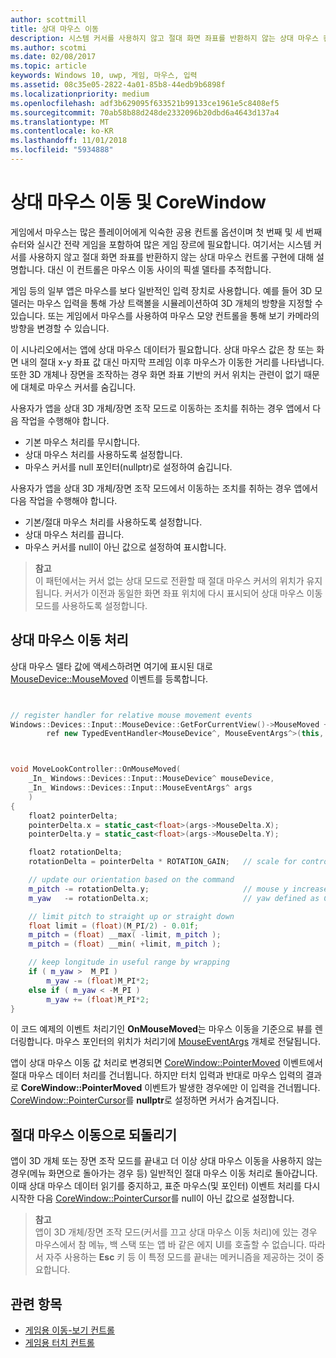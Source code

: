```yaml
---
author: scottmill
title: 상대 마우스 이동
description: 시스템 커서를 사용하지 않고 절대 화면 좌표를 반환하지 않는 상대 마우스 컨트롤을 사용하여 게임에서 마우스 이동 사이의 픽셀 델타를 추적합니다.
ms.author: scotmi
ms.date: 02/08/2017
ms.topic: article
keywords: Windows 10, uwp, 게임, 마우스, 입력
ms.assetid: 08c35e05-2822-4a01-85b8-44edb9b6898f
ms.localizationpriority: medium
ms.openlocfilehash: adf3b629095f633521b99133ce1961e5c8408ef5
ms.sourcegitcommit: 70ab58b88d248de2332096b20dbd6a4643d137a4
ms.translationtype: MT
ms.contentlocale: ko-KR
ms.lasthandoff: 11/01/2018
ms.locfileid: "5934888"
---
```

# <a name="relative-mouse-movement-and-corewindow"></a>상대 마우스 이동 및 CoreWindow

게임에서 마우스는 많은 플레이어에게 익숙한 공용 컨트롤 옵션이며 첫 번째 및 세 번째 슈터와 실시간 전략 게임을 포함하여 많은 게임 장르에 필요합니다. 여기서는 시스템 커서를 사용하지 않고 절대 화면 좌표를 반환하지 않는 상대 마우스 컨트롤 구현에 대해 설명합니다. 대신 이 컨트롤은 마우스 이동 사이의 픽셀 델타를 추적합니다.

게임 등의 일부 앱은 마우스를 보다 일반적인 입력 장치로 사용합니다. 예를 들어 3D 모델러는 마우스 입력을 통해 가상 트랙볼을 시뮬레이션하여 3D 개체의 방향을 지정할 수 있습니다. 또는 게임에서 마우스를 사용하여 마우스 모양 컨트롤을 통해 보기 카메라의 방향을 변경할 수 있습니다. 

이 시나리오에서는 앱에 상대 마우스 데이터가 필요합니다. 상대 마우스 값은 창 또는 화면 내의 절대 x-y 좌표 값 대신 마지막 프레임 이후 마우스가 이동한 거리를 나타냅니다. 또한 3D 개체나 장면을 조작하는 경우 화면 좌표 기반의 커서 위치는 관련이 없기 때문에 대체로 마우스 커서를 숨깁니다. 

사용자가 앱을 상대 3D 개체/장면 조작 모드로 이동하는 조치를 취하는 경우 앱에서 다음 작업을 수행해야 합니다. 
- 기본 마우스 처리를 무시합니다.
- 상대 마우스 처리를 사용하도록 설정합니다.
- 마우스 커서를 null 포인터(nullptr)로 설정하여 숨깁니다. 

사용자가 앱을 상대 3D 개체/장면 조작 모드에서 이동하는 조치를 취하는 경우 앱에서 다음 작업을 수행해야 합니다. 
- 기본/절대 마우스 처리를 사용하도록 설정합니다.
- 상대 마우스 처리를 끕니다. 
- 마우스 커서를 null이 아닌 값으로 설정하여 표시합니다.

> **참고**  
이 패턴에서는 커서 없는 상대 모드로 전환할 때 절대 마우스 커서의 위치가 유지됩니다. 커서가 이전과 동일한 화면 좌표 위치에 다시 표시되어 상대 마우스 이동 모드를 사용하도록 설정합니다.

 

## <a name="handling-relative-mouse-movement"></a>상대 마우스 이동 처리


상대 마우스 델타 값에 액세스하려면 여기에 표시된 대로 [MouseDevice::MouseMoved](https://msdn.microsoft.com/library/windows/apps/xaml/windows.devices.input.mousedevice.mousemoved.aspx) 이벤트를 등록합니다.


```cpp


// register handler for relative mouse movement events
Windows::Devices::Input::MouseDevice::GetForCurrentView()->MouseMoved +=
        ref new TypedEventHandler<MouseDevice^, MouseEventArgs^>(this, &MoveLookController::OnMouseMoved);


```

```cpp


void MoveLookController::OnMouseMoved(
    _In_ Windows::Devices::Input::MouseDevice^ mouseDevice,
    _In_ Windows::Devices::Input::MouseEventArgs^ args
    )
{
    float2 pointerDelta;
    pointerDelta.x = static_cast<float>(args->MouseDelta.X);
    pointerDelta.y = static_cast<float>(args->MouseDelta.Y);

    float2 rotationDelta;
    rotationDelta = pointerDelta * ROTATION_GAIN;   // scale for control sensitivity

    // update our orientation based on the command
    m_pitch -= rotationDelta.y;                     // mouse y increases down, but pitch increases up
    m_yaw   -= rotationDelta.x;                     // yaw defined as CCW around y-axis

    // limit pitch to straight up or straight down
    float limit = (float)(M_PI/2) - 0.01f;
    m_pitch = (float) __max( -limit, m_pitch );
    m_pitch = (float) __min( +limit, m_pitch );

    // keep longitude in useful range by wrapping
    if ( m_yaw >  M_PI )
        m_yaw -= (float)M_PI*2;
    else if ( m_yaw < -M_PI )
        m_yaw += (float)M_PI*2;
}

```

이 코드 예제의 이벤트 처리기인 **OnMouseMoved**는 마우스 이동을 기준으로 뷰를 렌더링합니다. 마우스 포인터의 위치가 처리기에 [MouseEventArgs](https://msdn.microsoft.com/library/windows/apps/xaml/windows.devices.input.mouseeventargs.aspx) 개체로 전달됩니다. 

앱이 상대 마우스 이동 값 처리로 변경되면 [CoreWindow::PointerMoved](https://msdn.microsoft.com/library/windows/apps/xaml/windows.ui.core.corewindow.pointermoved.aspx) 이벤트에서 절대 마우스 데이터 처리를 건너뜁니다. 하지만 터치 입력과 반대로 마우스 입력의 결과로 **CoreWindow::PointerMoved** 이벤트가 발생한 경우에만 이 입력을 건너뜁니다. [CoreWindow::PointerCursor](https://msdn.microsoft.com/library/windows/apps/xaml/windows.ui.core.corewindow.pointercursor.aspx)를 **nullptr**로 설정하면 커서가 숨겨집니다. 

## <a name="returning-to-absolute-mouse-movement"></a>절대 마우스 이동으로 되돌리기

앱이 3D 개체 또는 장면 조작 모드를 끝내고 더 이상 상대 마우스 이동을 사용하지 않는 경우(메뉴 화면으로 돌아가는 경우 등) 일반적인 절대 마우스 이동 처리로 돌아갑니다. 이때 상대 마우스 데이터 읽기를 중지하고, 표준 마우스(및 포인터) 이벤트 처리를 다시 시작한 다음 [CoreWindow::PointerCursor](https://msdn.microsoft.com/library/windows/apps/xaml/windows.ui.core.corewindow.pointercursor.aspx)를 null이 아닌 값으로 설정합니다. 

> **참고**  
앱이 3D 개체/장면 조작 모드(커서를 끄고 상대 마우스 이동 처리)에 있는 경우 마우스에서 참 메뉴, 백 스택 또는 앱 바 같은 에지 UI를 호출할 수 없습니다. 따라서 자주 사용하는 **Esc** 키 등 이 특정 모드를 끝내는 메커니즘을 제공하는 것이 중요합니다.

## <a name="related-topics"></a>관련 항목

* [게임용 이동-보기 컨트롤](tutorial--adding-move-look-controls-to-your-directx-game.md) 
* [게임용 터치 컨트롤](tutorial--adding-touch-controls-to-your-directx-game.md)